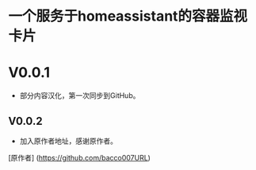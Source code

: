 # 一个服务于homeassistant的容器监视卡片

# V0.0.1

* 部分内容汉化，第一次同步到GitHub。

## V0.0.2

* 加入原作者地址，感谢原作者。

[原作者] (https://github.com/bacco007URL)
